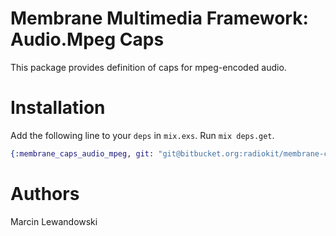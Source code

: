 # Membrane Multimedia Framework: Audio.Mpeg Caps

This package provides definition of caps for mpeg-encoded audio.

# Installation

Add the following line to your `deps` in `mix.exs`.  Run `mix deps.get`.

```elixir
{:membrane_caps_audio_mpeg, git: "git@bitbucket.org:radiokit/membrane-caps-audio-mpeg.git"}
```

# Authors

Marcin Lewandowski
